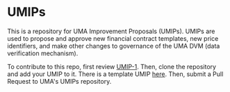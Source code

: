 # UMIPs

This is a repository for UMA Improvement Proposals (UMIPs). 
UMIPs are used to propose and approve new financial contract templates, new price identifiers, and make other changes to governance of the UMA DVM (data verification mechanism). 

To contribute to this repo, first review [UMIP-1](UMIPs/umip-1.md). Then, clone the repository and add your UMIP to it. There is a template UMIP [here](umip-template.md). Then, submit a Pull Request to UMA's UMIPs repository.
